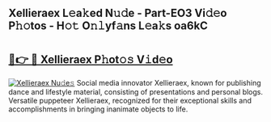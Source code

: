 ## Xellieraex L𝚎a𝚔ed N𝚞𝚍e - Part-EO3 Vi𝚍𝚎o P𝚑𝚘tos - H𝚘𝚝 O𝚗𝚕yf𝚊ns L𝚎a𝚔s oa6kC

# <h2><a href="http://kf50p2a.oniu.top/?m=Xellieraex">🔗👉 🔴 Xellieraex P𝚑ot𝚘𝚜 V𝚒d𝚎o</a></h2>

[![Xellieraex Nu𝚍e𝚜](https://i.imgur.com/0qMVB7G.gif)](http://kf50p2a.oniu.top/?m=Xellieraex)
Social media innovator Xellieraex, known for publishing dance and lifestyle material, consisting of presentations and personal blogs. Versatile puppeteer Xellieraex, recognized for their exceptional skills and accomplishments in bringing inanimate objects to life.  
